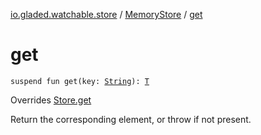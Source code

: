 [io.gladed.watchable.store](../index.md) / [MemoryStore](index.md) / [get](./get.md)

# get

`suspend fun get(key: `[`String`](https://kotlinlang.org/api/latest/jvm/stdlib/kotlin/-string/index.html)`): `[`T`](index.md#T)

Overrides [Store.get](../-store/get.md)

Return the corresponding element, or throw if not present.

